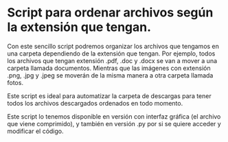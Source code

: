 # Script para ordenar archivos según la extensión que tengan.

Con este sencillo script podremos organizar los archivos que tengamos en una carpeta dependiendo de la extensión que tengan. Por ejemplo, todos los archivos que tengan extensión .pdf, .doc y .docx se van a mover a una carpeta llamada documentos. Mientras que las imágenes con extensión .png, .jpg y .jpeg se moverán de la misma manera a otra carpeta llamada fotos.

Este script es ideal para automatizar la carpeta de descargas para tener todos los archivos descargados ordenados en todo momento.

Este script lo tenemos disponible en versión con interfaz gráfica (el archivo que viene comprimido), y también en versión .py por si se quiere acceder y modificar el código.
